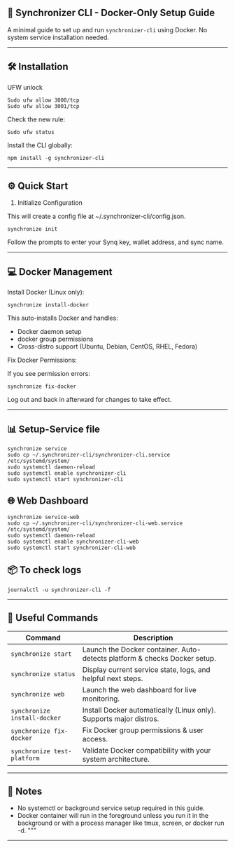 ## 🚀 Synchronizer CLI - Docker-Only Setup Guide

A minimal guide to set up and run `synchronizer-cli` using Docker. No system service installation needed.

---
## 🛠️ Installation

UFW unlock

    Sudo ufw allow 3000/tcp
    Sudo ufw allow 3001/tcp

Check the new rule:

    Sudo ufw status

Install the CLI globally:

    npm install -g synchronizer-cli

---
## ⚙️ Quick Start

1. Initialize Configuration

This will create a config file at ~/.synchronizer-cli/config.json.

    synchronize init
    

Follow the prompts to enter your Synq key, wallet address, and sync name.

---
## 💻 Docker Management

Install Docker (Linux only):

    synchronize install-docker

This auto-installs Docker and handles:
- Docker daemon setup
- docker group permissions
- Cross-distro support (Ubuntu, Debian, CentOS, RHEL, Fedora)

Fix Docker Permissions:

If you see permission errors:

    synchronize fix-docker

Log out and back in afterward for changes to take effect.

---

## 📊 Setup-Service file

    synchronize service
    sudo cp ~/.synchronizer-cli/synchronizer-cli.service /etc/systemd/system/
    sudo systemctl daemon-reload
    sudo systemctl enable synchronizer-cli
    sudo systemctl start synchronizer-cli

## 🌐 Web Dashboard

    synchronize service-web
    sudo cp ~/.synchronizer-cli/synchronizer-cli-web.service /etc/systemd/system/
    sudo systemctl daemon-reload
    sudo systemctl enable synchronizer-cli-web
    sudo systemctl start synchronizer-cli-web

## 📦 To check logs

    journalctl -u synchronizer-cli -f 
    
---
## 🧰 Useful Commands

| Command                      | Description                                                               |
| ---------------------------- | ------------------------------------------------------------------------- |
| `synchronize start`          | Launch the Docker container. Auto-detects platform & checks Docker setup. |
| `synchronize status`         | Display current service state, logs, and helpful next steps.              |
| `synchronize web`            | Launch the web dashboard for live monitoring.                             |
| `synchronize install-docker` | Install Docker automatically (Linux only). Supports major distros.        |
| `synchronize fix-docker`     | Fix Docker group permissions & user access.                               |
| `synchronize test-platform`  | Validate Docker compatibility with your system architecture.              |
    
---

## 📎 Notes

- No systemctl or background service setup required in this guide.
- Docker container will run in the foreground unless you run it in the background or with a process manager like tmux, screen, or docker run -d.
"""

---
